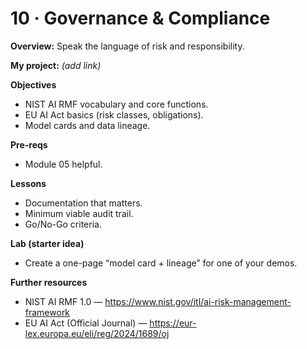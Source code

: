 # 10 · Governance & Compliance

**Overview:** Speak the language of risk and responsibility.

**My project:** *(add link)*

**Objectives**
- NIST AI RMF vocabulary and core functions.
- EU AI Act basics (risk classes, obligations).
- Model cards and data lineage.

**Pre-reqs**
- Module 05 helpful.

**Lessons**
- Documentation that matters.
- Minimum viable audit trail.
- Go/No-Go criteria.

**Lab (starter idea)**
- Create a one-page “model card + lineage” for one of your demos.

**Further resources**
- NIST AI RMF 1.0 — https://www.nist.gov/itl/ai-risk-management-framework
- EU AI Act (Official Journal) — https://eur-lex.europa.eu/eli/reg/2024/1689/oj
